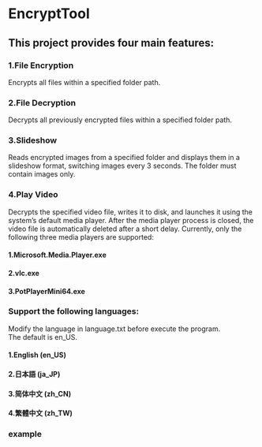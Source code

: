 # EncryptTool
## This project provides four main features:
### 1.File Encryption
Encrypts all files within a specified folder path.
### 2.File Decryption
Decrypts all previously encrypted files within a specified folder path.
### 3.Slideshow
Reads encrypted images from a specified folder and displays them in a slideshow format, switching images every 3 seconds. The folder must contain images only.
### 4.Play Video
Decrypts the specified video file, writes it to disk, and launches it using the system’s default media player. After the media player process is closed, the video file is automatically deleted after a short delay.
Currently, only the following three media players are supported:
#### 1.Microsoft.Media.Player.exe
#### 2.vlc.exe
#### 3.PotPlayerMini64.exe

### Support the following languages:  
Modify the language in language.txt before execute the program.  
The default is en_US.  
#### 1.English (en_US)  
#### 2.日本語   (ja_JP)  
#### 3.简体中文 (zh_CN)
#### 4.繁體中文  (zh_TW)

### example

